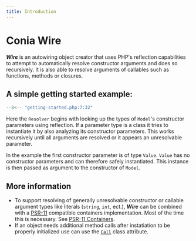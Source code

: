 ```yaml
---
title: Introduction
---
```

Conia Wire
==========

***Wire*** is an autowiring object creator that uses PHP's reflection capabilities to attempt 
to automatically resolve constructor arguments and does so recursively. It is also able to resolve 
arguments of callables such as functions, methods or closures. 

## A simple getting started example:

```php
--8<-- "getting-started.php:7:32"
```

Here the `Resolver` begins with looking up the types of `Model`'s constructor parameters using reflection. 
If a parameter type is a class it tries to instantiate it by also analyzing its constructor parameters. This works
recursively until all arguments are resolved or it appears an unresolvable parameter.

In the example the first constructor parameter is of type `Value`. `Value` has no constructor parameters and
can therefore safely instantiated. This instance is then passed as argument to the constructor of `Model`.

## More information

* To support resolving of generally unresolvable constructor or callable argument types like literals 
  (`string`, `int`, ect.), ***Wire*** can be combined with a [PSR-11](https://www.php-fig.org/psr/psr-11/) 
  compatible containers implementation. Most of the time this is necessary. 
  See [PSR-11 Containers](container.md).
* If an object needs additional method calls after instatiation to be properly initialized use can use
  the [`Call`](call-attribute.md) class attribute.
